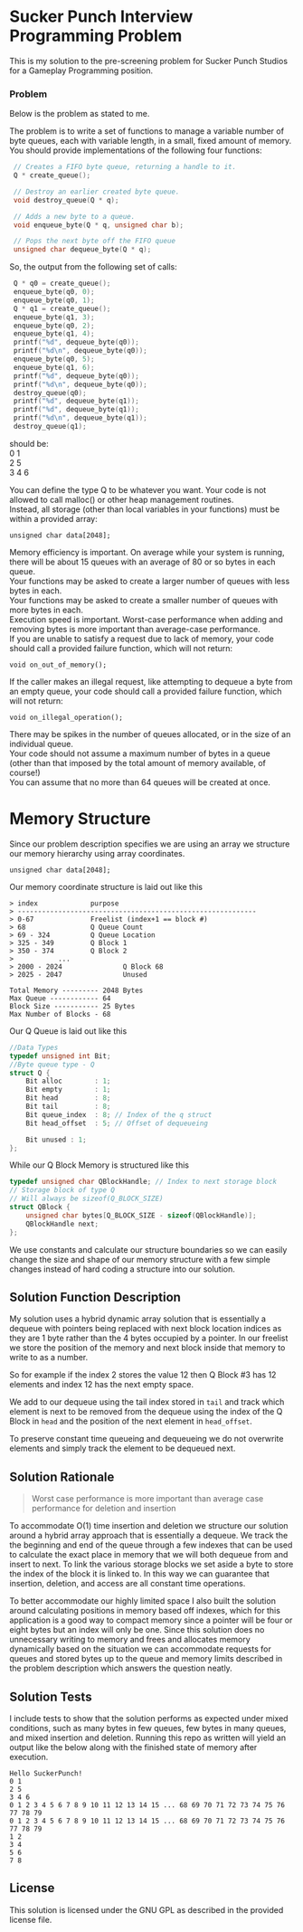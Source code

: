 # Sucker Punch Interview Programming Problem

This is my solution to the pre-screening problem for Sucker Punch Studios for a Gameplay Programming position.

### Problem
Below is the problem as stated to me.  

The problem is to write a set of functions to manage a variable number of byte queues, each with
variable length, in a small, fixed amount of memory.  
You should provide implementations of the following four functions:  
```c++
 // Creates a FIFO byte queue, returning a handle to it.  
 Q * create_queue();  

 // Destroy an earlier created byte queue.  
 void destroy_queue(Q * q);  

 // Adds a new byte to a queue.  
 void enqueue_byte(Q * q, unsigned char b);  

 // Pops the next byte off the FIFO queue  
 unsigned char dequeue_byte(Q * q);   
```

So, the output from the following set of calls:  
```c++
 Q * q0 = create_queue();
 enqueue_byte(q0, 0);
 enqueue_byte(q0, 1);
 Q * q1 = create_queue();
 enqueue_byte(q1, 3);
 enqueue_byte(q0, 2);
 enqueue_byte(q1, 4);
 printf("%d", dequeue_byte(q0));
 printf("%d\n", dequeue_byte(q0));
 enqueue_byte(q0, 5);
 enqueue_byte(q1, 6);
 printf("%d", dequeue_byte(q0));
 printf("%d\n", dequeue_byte(q0));
 destroy_queue(q0);
 printf("%d", dequeue_byte(q1));
 printf("%d", dequeue_byte(q1));
 printf("%d\n", dequeue_byte(q1));
 destroy_queue(q1); 
```
should be:  
 0 1  
 2 5  
 3 4 6   
 
You can define the type Q to be whatever you want. Your code is not allowed to call malloc() or other heap management routines.  
Instead, all storage (other than local variables in your functions) must be within a provided array:  

` unsigned char data[2048]; `  

Memory efficiency is important. On average while your system is running, there will be about 15 queues with an average of 80 or so bytes in each queue.  
Your functions may be asked to create a larger number of queues with less bytes in each.   
Your functions may be asked to create a smaller number of queues with more bytes in each.  
Execution speed is important. Worst-case performance when adding and removing bytes is more important than average-case performance.  
If you are unable to satisfy a request due to lack of memory, your code should call a provided failure function, which will not return:  

` void on_out_of_memory(); `  

If the caller makes an illegal request, like attempting to dequeue a byte from an empty queue, your code should call a provided failure function, which will not return:  

` void on_illegal_operation(); `  

There may be spikes in the number of queues allocated, or in the size of an individual queue.  
Your code should not assume a maximum number of bytes in a queue (other than that imposed by the total amount of memory available, of course!)   
You can assume that no more than 64 queues will be created at once.


# Memory Structure

Since our problem description specifies we are using an array we structure our memory hierarchy using array coordinates.  

``
unsigned char data[2048];
``

Our memory coordinate structure is laid out like this

```
> index				purpose  
> -----------------------------------------------------------  
> 0-67				Freelist (index+1 == block #)  
> 68				Q Queue Count  
> 69 - 324			Q Queue Location  
> 325 - 349			Q Block 1  
> 350 - 374			Q Block 2  
>			...  
> 2000 - 2024		        Q Block 68  
> 2025 - 2047		        Unused  

Total Memory --------- 2048 Bytes  
Max Queue ------------ 64  
Block Size ----------- 25 Bytes  
Max Number of Blocks - 68  
```

Our Q Queue is laid out like this

```c++
//Data Types
typedef unsigned int Bit;
//Byte queue type - Q
struct Q {
    Bit alloc        : 1;
    Bit empty        : 1;
    Bit head         : 8;
    Bit tail         : 8;
    Bit queue_index  : 8; // Index of the q struct
    Bit head_offset  : 5; // Offset of dequeueing

    Bit unused : 1;
};

```

While our Q Block Memory is structured like this

```c++
typedef unsigned char QBlockHandle; // Index to next storage block
// Storage block of type Q
// Will always be sizeof(Q_BLOCK_SIZE)
struct QBlock {
    unsigned char bytes[Q_BLOCK_SIZE - sizeof(QBlockHandle)];
    QBlockHandle next;
};
```

We use constants and calculate our structure boundaries so we can easily change the size and shape of our
memory structure with a few simple changes instead of hard coding a structure into our solution.  

## Solution Function Description

My solution uses a hybrid dynamic array solution that is essentially a dequeue with pointers being replaced with
next block location indices as they are 1 byte rather than the 4 bytes occupied by a pointer. In our freelist we store
the position of the memory and next block inside that memory to write to as a number.

So for example if the index 2 stores the value 12 then Q Block #3 has 12 elements and index 12 has the next empty space.

We add to our dequeue using the tail index stored in `tail` and track which element is next to be removed from the dequeue
using the index of the Q Block in `head` and the position of the next element in `head_offset`.

To preserve constant time queueing and dequeueing we do not overwrite elements and simply track the element to be dequeued next.

## Solution Rationale

>Worst case performance is more important than average case performance for deletion and insertion

To accommodate O(1) time insertion and deletion we structure our solution around a hybrid array approach that is essentially
a dequeue. We track the the beginning and end of the queue through a few indexes that can be used to calculate the exact place
in memory that we will both dequeue from and insert to next. To link the various storage blocks we set aside a byte to store the index
of the block it is linked to. In this way we can guarantee that insertion, deletion, and access are all constant time operations.

To better accommodate our highly limited space I also built the solution around calculating positions in memory based off indexes,
 which for this application is a good way to compact memory since a pointer will be four or eight bytes but an index will only be one. 
 Since this solution does no unnecessary writing to memory and frees and allocates memory dynamically based on the situation we can accommodate 
 requests for queues and stored bytes up to the queue and memory limits described in the problem description which answers the
 question neatly.
 
 ## Solution Tests
 
I include tests to show that the solution performs as expected under mixed conditions, such as many bytes in few queues, 
few bytes in many queues, and mixed insertion and deletion. Running this repo as written will yield an output like the below
along with the finished state of memory after execution.

```
Hello SuckerPunch!
0 1
2 5
3 4 6
0 1 2 3 4 5 6 7 8 9 10 11 12 13 14 15 ... 68 69 70 71 72 73 74 75 76 77 78 79
0 1 2 3 4 5 6 7 8 9 10 11 12 13 14 15 ... 68 69 70 71 72 73 74 75 76 77 78 79
1 2
3 4
5 6
7 8
```
 
## License

This solution is licensed under the GNU GPL as described in the provided license file.
